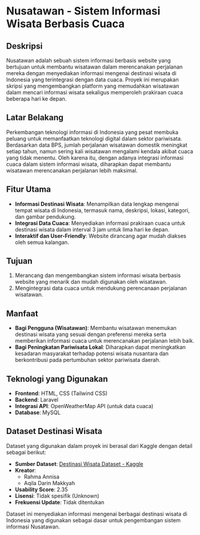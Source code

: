 # Nusatawan - Sistem Informasi Wisata Berbasis Cuaca

## Deskripsi

Nusatawan adalah sebuah sistem informasi berbasis website yang bertujuan untuk membantu wisatawan dalam merencanakan perjalanan mereka dengan menyediakan informasi mengenai destinasi wisata di Indonesia yang terintegrasi dengan data cuaca. Proyek ini merupakan skripsi yang mengembangkan platform yang memudahkan wisatawan dalam mencari informasi wisata sekaligus memperoleh prakiraan cuaca beberapa hari ke depan.

## Latar Belakang

Perkembangan teknologi informasi di Indonesia yang pesat membuka peluang untuk memanfaatkan teknologi digital dalam sektor pariwisata. Berdasarkan data BPS, jumlah perjalanan wisatawan domestik meningkat setiap tahun, namun sering kali wisatawan mengalami kendala akibat cuaca yang tidak menentu. Oleh karena itu, dengan adanya integrasi informasi cuaca dalam sistem informasi wisata, diharapkan dapat membantu wisatawan merencanakan perjalanan lebih maksimal.

## Fitur Utama

-   **Informasi Destinasi Wisata**: Menampilkan data lengkap mengenai tempat wisata di Indonesia, termasuk nama, deskripsi, lokasi, kategori, dan gambar pendukung.
-   **Integrasi Data Cuaca**: Menyediakan informasi prakiraan cuaca untuk destinasi wisata dalam interval 3 jam untuk lima hari ke depan.
-   **Interaktif dan User-Friendly**: Website dirancang agar mudah diakses oleh semua kalangan.

## Tujuan

1. Merancang dan mengembangkan sistem informasi wisata berbasis website yang menarik dan mudah digunakan oleh wisatawan.
2. Mengintegrasi data cuaca untuk mendukung perencanaan perjalanan wisatawan.

## Manfaat

-   **Bagi Pengguna (Wisatawan)**: Membantu wisatawan menemukan destinasi wisata yang sesuai dengan preferensi mereka serta memberikan informasi cuaca untuk merencanakan perjalanan lebih baik.
-   **Bagi Peningkatan Pariwisata Lokal**: Diharapkan dapat meningkatkan kesadaran masyarakat terhadap potensi wisata nusantara dan berkontribusi pada pertumbuhan sektor pariwisata daerah.

## Teknologi yang Digunakan

-   **Frontend**: HTML, CSS (Tailwind CSS)
-   **Backend**: Laravel
-   **Integrasi API**: OpenWeatherMap API (untuk data cuaca)
-   **Database**: MySQL

## Dataset Destinasi Wisata

Dataset yang digunakan dalam proyek ini berasal dari Kaggle dengan detail sebagai berikut:

-   **Sumber Dataset**: [Destinasi Wisata Dataset - Kaggle](https://www.kaggle.com/datasets/athreal/destinasi-wisata-dataset)
-   **Kreator**:
    -   Rahma Annisa
    -   Aqila Darin Makkyah
-   **Usability Score**: 2.35
-   **Lisensi**: Tidak spesifik (Unknown)
-   **Frekuensi Update**: Tidak ditentukan

Dataset ini menyediakan informasi mengenai berbagai destinasi wisata di Indonesia yang digunakan sebagai dasar untuk pengembangan sistem informasi Nusatawan.

